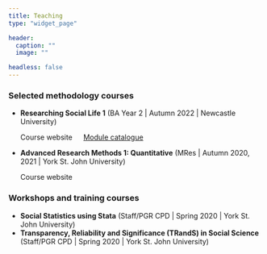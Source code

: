 ```yaml
---
title: Teaching
type: "widget_page"

header:
  caption: ""
  image: ""

headless: false  
---
```


### Selected methodology courses
- **Researching Social Life 1** (BA Year 2 | Autumn 2022 | Newcastle University)
    
    <i class="fas fa-home"></i> Course website &emsp;  <i class="fas fa-university"></i> [Module catalogue](https://www.ncl.ac.uk/module-catalogue/module.php?code=SOC2069)

- **Advanced Research Methods 1: Quantitative** (MRes | Autumn 2020, 2021 | York St. John University)

    <i class="fas fa-home"></i> Course website


### Workshops and training courses
- **Social Statistics using Stata** (Staff/PGR CPD | Spring 2020 | York St. John University)
- **Transparency, Reliability and Significance (TRandS) in Social Science** (Staff/PGR CPD | Spring 2020 | York St. John University)